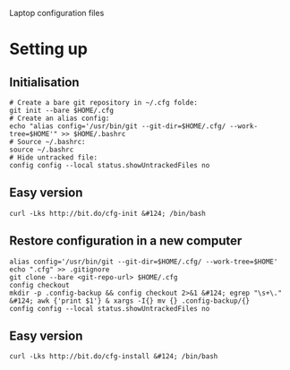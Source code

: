 Laptop configuration files

# Setting up

## Initialisation

```
# Create a bare git repository in ~/.cfg folde:
git init --bare $HOME/.cfg
# Create an alias config:
echo "alias config='/usr/bin/git --git-dir=$HOME/.cfg/ --work-tree=$HOME'" >> $HOME/.bashrc
# Source ~/.bashrc:
source ~/.bashrc
# Hide untracked file:
config config --local status.showUntrackedFiles no
```

## Easy version

```
curl -Lks http://bit.do/cfg-init &#124; /bin/bash
```

## Restore configuration in a new computer

```
alias config='/usr/bin/git --git-dir=$HOME/.cfg/ --work-tree=$HOME'
echo ".cfg" >> .gitignore
git clone --bare <git-repo-url> $HOME/.cfg
config checkout
mkdir -p .config-backup && config checkout 2>&1 &#124; egrep "\s+\." &#124; awk {'print $1'} & xargs -I{} mv {} .config-backup/{}
config config --local status.showUntrackedFiles no
```

## Easy version

```
curl -Lks http://bit.do/cfg-install &#124; /bin/bash
```
